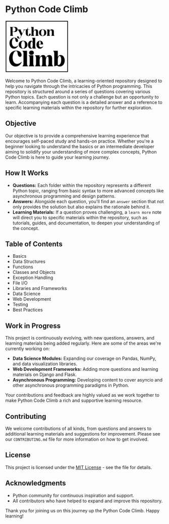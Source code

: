 # Python Code Climb

<img src="Figures/logo.png" alt="Python Code Climb Logo" width="200"/>


Welcome to Python Code Climb, a learning-oriented repository designed to help you navigate through the intricacies of Python programming. This repository is structured around a series of questions covering various Python topics. Each question is not only a challenge but an opportunity to learn. Accompanying each question is a detailed answer and a reference to specific learning materials within the repository for further exploration.

## Objective

Our objective is to provide a comprehensive learning experience that encourages self-paced study and hands-on practice. Whether you're a beginner looking to understand the basics or an intermediate developer aiming to solidify your understanding of more complex concepts, Python Code Climb is here to guide your learning journey.

## How It Works

- **Questions:** Each folder within the repository represents a different Python topic, ranging from basic syntax to more advanced concepts like asynchronous programming and design patterns.
- **Answers:** Alongside each question, you'll find an `answer` section that not only provides the solution but also explains the rationale behind it.
- **Learning Materials:** If a question proves challenging, a `learn more` note will direct you to specific materials within the repository, such as tutorials, guides, and documentation, to deepen your understanding of the concept.

## Table of Contents

- Basics
- Data Structures
- Functions
- Classes and Objects
- Exception Handling
- File I/O
- Libraries and Frameworks
- Data Science
- Web Development
- Testing
- Best Practices

## Work in Progress

This project is continuously evolving, with new questions, answers, and learning materials being added regularly. Here are some of the areas we're currently working on:

- **Data Science Modules:** Expanding our coverage on Pandas, NumPy, and data visualization libraries.
- **Web Development Frameworks:** Adding more questions and learning materials on Django and Flask.
- **Asynchronous Programming:** Developing content to cover asyncio and other asynchronous programming paradigms in Python.

Your contributions and feedback are highly valued as we work together to make Python Code Climb a rich and supportive learning resource.

## Contributing

We welcome contributions of all kinds, from questions and answers to additional learning materials and suggestions for improvement. Please see our `CONTRIBUTING.md` file for more information on how to get involved.

## License

This project is licensed under the [MIT License](LICENSE.md) - see the file for details.

## Acknowledgments

- Python community for continuous inspiration and support.
- All contributors who have helped to expand and improve this repository.

Thank you for joining us on this journey up the Python Code Climb. Happy learning!
